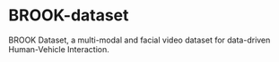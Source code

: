 # BROOK-dataset
BROOK Dataset, a multi-modal and facial video dataset for data-driven Human-Vehicle Interaction.

